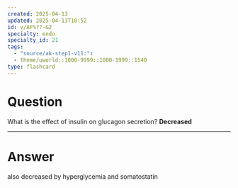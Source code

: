```yaml
---
created: 2025-04-13
updated: 2025-04-13T10:52
id: v/AF%??-&2
specialty: endo
specialty_id: 21
tags:
  - "source/ak-step1-v11:": 
  - theme/uworld::1000-9999::1000-1999::1540
type: flashcard
---
```


# Question
What is the effect of insulin on glucagon secretion?   **Decreased**

---

# Answer
also decreased by hyperglycemia and somatostatin